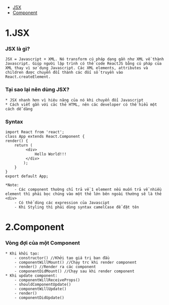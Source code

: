 * [JSX](#JSX)
* [Component](#Component)


# 1.JSX

### JSX là gì?
    JSX = Javascript + XML. Nó transform cú pháp dạng gần như XML về thành Javascript. Giúp người lập trình có thể code ReactJS bằng cú pháp của XML thay vì sử dụng Javascript. Các XML elements, attributes và children được chuyển đổi thành các đối số truyền vào React.createElement.
### Tại sao lại nên dùng JSX?
    * JSX nhanh hơn vì hiệu năng của nó khi chuyển đổi Javascript
    * Cách viết gần với các thẻ HTML, nên các developer có thể hiểu một cách dễ dàng 
### Syntax
    import React from 'react';
    class App extends React.Component {
    render() {
        return (
             <div>
                 Hello World!!!
             </div>
            );
        }
    }
    export default App;

    *Note:
        - Các component thường chỉ trả về 1 element nếu muốn trả về nhiều element thì phải bọc chúng vào một thẻ lớn bên ngoài thường sẽ là thẻ <div>
        - Có thể dùng các expression của Javascipt 
        - Khi Styling thì phải dùng syntax camelCase để đặt tên
    
# 2.Component

### Vòng đợi của một Component

    * Khi khởi tạo:
        - constructor() //Khởi tạo giá trị ban đầu
        - componentWillMount() //Chạy trc khi render component
        - render() //Render ra các component
        - componentDidMount() //Chạy sau khi render component
    * Khi update component:
        - componentWillReceiveProps()
        - shouldComponentUpdate()
        - componentWillUpdate()
        - render()
        - componentDidUpdate()
